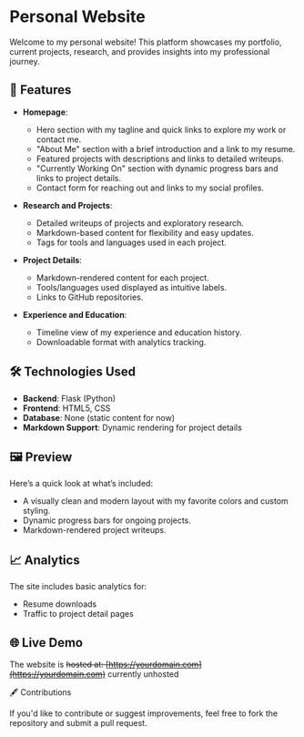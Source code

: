 # Personal Website

Welcome to my personal website! This platform showcases my portfolio, current projects, research, and provides insights into my professional journey.

## 🚀 Features

- **Homepage**:
  - Hero section with my tagline and quick links to explore my work or contact me.
  - "About Me" section with a brief introduction and a link to my resume.
  - Featured projects with descriptions and links to detailed writeups.
  - "Currently Working On" section with dynamic progress bars and links to project details.
  - Contact form for reaching out and links to my social profiles.

- **Research and Projects**:
  - Detailed writeups of projects and exploratory research.
  - Markdown-based content for flexibility and easy updates.
  - Tags for tools and languages used in each project.

- **Project Details**:
  - Markdown-rendered content for each project.
  - Tools/languages used displayed as intuitive labels.
  - Links to GitHub repositories.

- **Experience and Education**:
  - Timeline view of my experience and education history.
  - Downloadable format with analytics tracking.

## 🛠️ Technologies Used
- **Backend**: Flask (Python)
- **Frontend**: HTML5, CSS
- **Database**: None (static content for now)
- **Markdown Support**: Dynamic rendering for project details


## 🖼️ Preview

Here’s a quick look at what’s included:
- A visually clean and modern layout with my favorite colors and custom styling.
- Dynamic progress bars for ongoing projects.
- Markdown-rendered project writeups.

## 📈 Analytics

The site includes basic analytics for:
- Resume downloads
- Traffic to project detail pages

## 🌐 Live Demo

The website is ~~hosted at: [https://yourdomain.com](https://yourdomain.com)~~ currently unhosted

🖋️ Contributions

If you'd like to contribute or suggest improvements, feel free to fork the repository and submit a pull request.